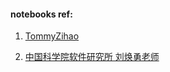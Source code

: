 #### notebooks ref:
1. [TommyZihao](https://github.com/TommyZihao/QASystemOnMedicalKG)

2. [中国科学院软件研究所 刘焕勇老师](https://github.com/liuhuanyong/QASystemOnMedicalKG)
